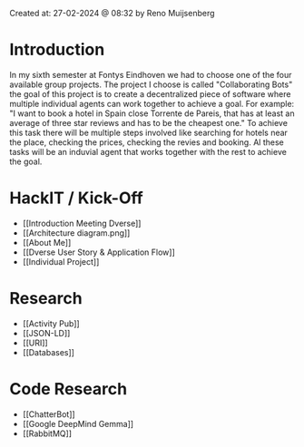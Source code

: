 Created at: 27-02-2024 @ 08:32 by Reno Muijsenberg

# Introduction
In my sixth semester at Fontys Eindhoven we had to choose one of the four available group projects. The project I choose is called "Collaborating Bots" the goal of this project is to create a decentralized piece of software where multiple individual agents can work together to achieve a goal. For example: "I want to book a hotel in Spain close Torrente de Pareis, that has at least an average of three star reviews and has to be the cheapest one." To achieve this task there will be multiple steps involved like searching for hotels near the place, checking the prices, checking the revies and booking. Al these tasks will be an induvial agent that works together with the rest to achieve the goal.

# HackIT / Kick-Off
- [[Introduction Meeting Dverse]]
- [[Architecture diagram.png]]
- [[About Me]]
- [[Dverse User Story & Application Flow]]
- [[Individual Project]]
# Research
- [[Activity Pub]]
- [[JSON-LD]]
- [[URI]]
- [[Databases]]
# Code Research
- [[ChatterBot]]
- [[Google DeepMind Gemma]]
- [[RabbitMQ]]